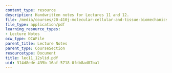 ```yaml
---
content_type: resource
description: Handwritten notes for Lectures 11 and 12.
file: /media/courses/20-410j-molecular-cellular-and-tissue-biomechanics-be-410j-spring-2003/314d8ede435b16af57180fdb8ad87ba1_lec11_12slid.pdf
file_type: application/pdf
learning_resource_types:
- Lecture Notes
ocw_type: OCWFile
parent_title: Lecture Notes
parent_type: CourseSection
resourcetype: Document
title: lec11_12slid.pdf
uid: 314d8ede-435b-16af-5718-0fdb8ad87ba1
---
```

